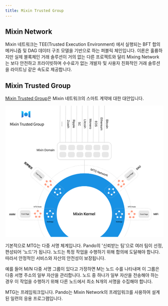 ```yaml
---
title: Mixin Trusted Group
---
```


## Mixin Network

Mixin 네트워크는 TEE(Trusted Execution Environment) 에서 실행되는 BFT 합의 메커니즘 및 DAG 데이터 구조 모델을 기반으로 하는 퍼블릭 체인입니다. 이론은 훌륭하지만 실제 블록체인 거래 솔루션이 거의 없는 다른 프로젝트와 달리 Mixing Network는 보다 안전하고 프라이빗하며 수수료가 없는 개발자 및 사용자 친화적인 거래 솔루션을 라이트닝 같은 속도로 제공합니다.

## Mixin Trusted Group

[Mixin Trusted Group](https://developers.mixin.one/document/mainnet/mtg)은 Mixin 네트워크의 스마트 계약에 대한 대안입니다.

![](./assets/overview-architecture.svg)

기본적으로 MTG는 다중 서명 체계입니다. Pando의 '신뢰받는 팀'으로 여러 팀이 선정, 편성되어 '노드'가 됩니다. 노드는 특정 작업을 수행하기 위해 합의에 도달해야 합니다. 따라서 안정적인 서비스와 자산의 안전성이 보장됩니다.

예를 들어 M/N 다중 서명 그룹이 있다고 가정하면 M는 노드 수를 나타내며 이 그룹은 다중 서명 주소의 일부 자산을 관리합니다. 노드 중 하나가 일부 자산을 전송해야 하는 경우 이 작업을 수행하기 위해 다른 노드에서 최소 N개의 서명을 수집해야 합니다.

MTG는 프레임워크입니다. Pando는 Mixin Network의 프레임워크를 사용하여 설계된 일련의 응용 프로그램입니다.

